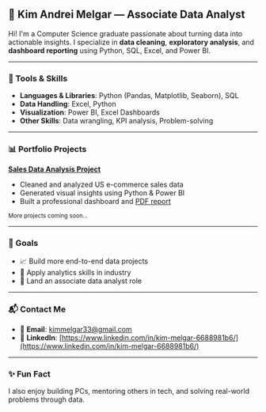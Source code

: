 ## 💼 Kim Andrei Melgar — Associate Data Analyst

Hi! I'm a Computer Science graduate passionate about turning data into actionable insights. I specialize in **data cleaning**, **exploratory analysis**, and **dashboard reporting** using Python, SQL, Excel, and Power BI.

---

### 🧰 Tools & Skills

* **Languages & Libraries**: Python (Pandas, Matplotlib, Seaborn), SQL
* **Data Handling**: Excel, Python
* **Visualization**: Power BI, Excel Dashboards
* **Other Skills**: Data wrangling, KPI analysis, Problem-solving

---

### 📊 Portfolio Projects

**[Sales Data Analysis Project](https://github.com/ArkBluee/sales-data-analysis-project)**

* Cleaned and analyzed US e-commerce sales data
* Generated visual insights using Python & Power BI
* Built a professional dashboard and [PDF report](https://github.com/ArkBluee/sales-data-analysis-project/blob/main/reports/sales_analysis_report.pdf)

<sub>More projects coming soon...</sub>

---

### 🎯 Goals

* 📈 Build more end-to-end data projects
* 🧠 Apply analytics skills in industry
* 🤝 Land an associate data analyst role

---

### 📬 Contact Me

* 📧 **Email**: [kimmelgar33@gmail.com](mailto:kimmelgar33@gmail.com)
* 💼 **LinkedIn**: [https://www.linkedin.com/in/kim-melgar-6688981b6/](https://www.linkedin.com/in/kim-melgar-6688981b6/)

---

### ✨ Fun Fact

I also enjoy building PCs, mentoring others in tech, and solving real-world problems through data.
